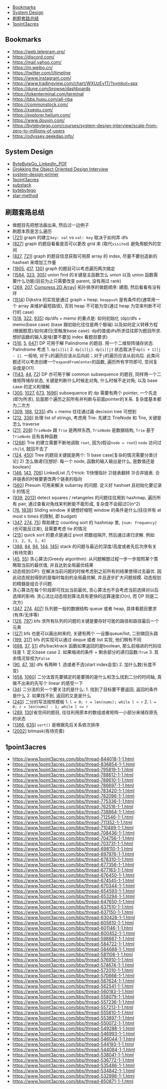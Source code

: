 
<!-- @import "[TOC]" {cmd="toc" depthFrom=1 depthTo=6 orderedList=false} -->
<!-- code_chunk_output -->

- [Bookmarks](#bookmarks)
- [System Design](#system-design)
- [刷题套路总结](#刷题套路总结)
- [1point3acres](#1point3acres)

<!-- /code_chunk_output -->

## Bookmarks
* https://web.telegram.org/
* https://discord.com/
* https://mail.yahoo.com/
* https://m.weibo.cn/
* https://twitter.com/i/timeline
* https://www.instagram.com/
* https://www.tradingview.com/chart/WXUzEy1T/?symbol=spx
* https://dune.com/browse/dashboards
* https://tokenterminal.com/terminal
* https://bbs.hupu.com/all-nba
* https://commonstock.com/
* https://xueqiu.com/
* https://explorer.helium.com/
* https://www.douyin.com/
* https://bytebytego.com/courses/system-design-interview/scale-from-zero-to-millions-of-users
* https://odyssey.geekdao.info/

## System Design
* [ByteByteGo_LinkedIn_PDF](https://bytebyte-go.s3.amazonaws.com/ByteByteGo_LinkedIn_PDF.pdf)
* [Grokking the Object Oriented Design Interview](https://akshay-iyangar.github.io/system-design/)
* [system-design-primer](https://github.com/donnemartin/system-design-primer/blob/master/README-zh-Hans.md)
* [1point3acres](https://www.1point3acres.com/bbs/thread-889046-1-1.html)
* [substack](https://quastor.substack.com/)
* [bytebytego](https://bytebytego.com/)
* [star-method](https://lethain.com/star-method/)

## 刷题套路总结
* 做题目先把想法画出来, 然后过一边例子
* 刷题本质是怎么遍历
* [[721](https://leetcode.com/problems/accounts-merge/)] graph 的建立`key: val` vs `val: key` 取决于如何弄 dfs
* [[827](https://leetcode.com/problems/making-a-large-island/)] graph 的题目看看是否可以更改 grid 来 (取代`visited`) 避免用额外的空间
* [[827](https://leetcode.com/problems/making-a-large-island/), [721](https://leetcode.com/problems/accounts-merge/)] graph 的题目信息获取可用原 array 的 index, 尽量不要创造新的 hashset 来增加工作量
* [[1905](https://leetcode.com/problems/count-sub-islands/), [417](https://leetcode.com/problems/pacific-atlantic-water-flow/), [130](https://leetcode.com/problems/surrounded-regions/)] graph 的题目可以考虑遍历两次搞定
* [[1584](https://leetcode.com/problems/min-cost-to-connect-all-points/), [323](https://leetcode.com/problems/number-of-connected-components-in-an-undirected-graph/), [305](https://leetcode.com/problems/number-of-islands-ii/)] union find 的关键是主函数怎么 union 以及 union 函数需要什么功能(目前为止只需要改变 parent, 没有用过 rank)
* [[269](https://leetcode.com/problems/alien-dictionary/), [207](https://leetcode.com/problems/course-schedule/), [Compress 2D Array](https://leetcode.com/discuss/interview-question/326564/Google-or-Onsite-interview-or-Compress-2D-Array/302395)] 拓扑排序的做题顺序: 建图, 然后看看有没有环
* [[1514](https://leetcode.com/problems/path-with-maximum-probability/)] Dijkstra 的实现是通过 graph + heap. `heappush` 是有条件的(通常用一个 array 来维护最短路径), 否则 heap 不可能为空(通过 heap 为空来判断不可行的 case)
* [[518](https://leetcode.com/problems/coin-change-2/), [322](https://leetcode.com/problems/coin-change/), [935](https://leetcode.com/problems/knight-dialer/)] dp/dfs + memo 的重点是: 如何初始化 (dp)/dfs + memo(base case) (base 跟初始化往往是两个极端) 以及如何定义转移方程(根据题意)/如何递归(至触发base case). dp的值或dfs所求往往即为题目所求. 想好函数的输入是啥(要不要加 index 看题目要求)
* [[516](https://leetcode.com/problems/longest-palindromic-subsequence/), [5](https://leetcode.com/problems/longest-palindromic-substring/), [647](https://leetcode.com/problems/palindromic-substrings/)] DP 可用于解 Palindrome 的题目. 用一个二维矩阵储存状态. Palindrome 考虑 1. `dp[i][i]` 2. `dp[i][j]`. `dp[i][j]` 状态取决于`dp[i + 1][j - 1]`. 一般地, 对于`i`的遍历应该从后向前；对于`j`的遍历应该从前向后. 此类问题还可以考虑创建一个`expandFromCenter`的函数, 遍历所有字符即可, 空间复杂度是O(1).
* [[1143](https://leetcode.com/problems/longest-common-subsequence/), [44](https://leetcode.com/problems/wildcard-matching/), [72](https://leetcode.com/problems/edit-distance/)] DP 亦可用于解 common subsequence 的题目, 同样用一个二维矩阵储存状态, 关键是判断什么时候走对角, 什么时候不走对角; 以及 base case 的定义和理解.
* [[300](https://leetcode.com/problems/longest-increasing-subsequence/), [1027](https://leetcode.com/problems/longest-arithmetic-subsequence/), [673](https://leetcode.com/problems/number-of-longest-increasing-subsequence/), [1696](https://leetcode.com/problems/jump-game-vi/)] subsequence 的 dp 需要有两个 pointer, 一个先走(即为所求), 后面那个遍历之前所有并判断与前面pointer的关系. 复杂度基本都为二次方
* [[309](https://leetcode.com/problems/best-time-to-buy-and-sell-stock-with-cooldown/), [188](https://leetcode.com/problems/best-time-to-buy-and-sell-stock-iv/), [1235](https://leetcode.com/problems/maximum-profit-in-job-scheduling/)] dfs + memo 往往通过画 decision tree 可想到
* [[212](https://leetcode.com/problems/word-search-ii/), [336](https://leetcode.com/problems/palindrome-pairs/)] 处理 list of strings, 考虑用 Trie: 先建立 TrieNode 和 Trie, 关键是怎么 traverse
* [[211](https://leetcode.com/problems/design-add-and-search-words-data-structure/), [208](https://leetcode.com/problems/implement-trie-prefix-tree/)] `TrieNode` 跟 `Trie` 是两样东西, `TrieNode` 是数据结构, `Trie` 基于 `TrieNode` 且有各种函数
* [[1268](https://leetcode.com/problems/search-suggestions-system/)] Trie 的建立需要不断地调取 `root`, 因为(假设`node = root`) `node` 访问过 `child`, 就回不去了
* [[124](https://leetcode.com/problems/binary-tree-maximum-path-sum/), [450](https://leetcode.com/problems/delete-node-in-a-bst/)] Tree 的题目关键就是两个: 1) base case[复杂的情况需要分类讨论] 2) 怎么做递归[想好: 每一个 node, 函数的输入输出是什么, 是数值还是 boolean]
* [[146](https://leetcode.com/problems/lru-cache/), [143](https://leetcode.com/problems/reorder-list/), [706](https://leetcode.com/problems/design-hashmap/)] LinkedList 几个trick: 1)快慢指针 2)链表翻转 3)合并链表. 合并链表的时候要更改两个链表的指向
* [[560](https://leetcode.com/problems/subarray-sum-equals-k/)] Presum 可用来解决 subarray 的问题. 定义好 hashset 且初始化要记录 0 的情况
* [[939](https://leetcode.com/problems/minimum-area-rectangle/), [2013](https://leetcode.com/problems/detect-squares/)] detect squares / retangeles 的问题往往用到 hashmap, 遍历所有 pair, 通过查看对角线来判断能不能形成, 复杂度不会超过O(n^2)
* [[76](https://leetcode.com/problems/minimum-window-substring/), [1838](https://leetcode.com/problems/frequency-of-the-most-frequent-element/)] Sliding window 关键想好缩短 window 的条件是什么(往往伴有 at most `k` times 的限制, 即 budget)
* [[347](https://leetcode.com/problems/top-k-frequent-elements/), [274](https://leetcode.com/problems/h-index/), [75](https://leetcode.com/problems/sort-colors/)] 帮助建立 counting sort 的 hashmap 里, `{num: frequency}` (也可能反过来), 且需要考虑 tie 的情况
* [[215](https://leetcode.com/problems/kth-largest-element-in-an-array/)] quick sort 的要点是通过 pivot 把数组隔开, 然后通过递归求解. 例如 `[3, 2, 5, 1, 4]`
* [[388](https://leetcode.com/problems/longest-absolute-file-path/), [84](https://leetcode.com/problems/largest-rectangle-in-histogram/), [94](https://leetcode.com/problems/binary-tree-inorder-traversal/), [144](https://leetcode.com/problems/binary-tree-preorder-traversal/), [145](https://leetcode.com/problems/binary-tree-postorder-traversal/)] stack 的问题与最近的深度/高度或者先后次序有关(有待完善)
* [[45](https://leetcode.com/problems/jump-game-ii/), [55](https://leetcode.com/problems/jump-game/)] 贪心算法(Greedy algorithm): 从问题解题过程一步一步按照某个策略取当前的最优值, 并且达到全局最优结果
* 动态规划(DP): 在解决当前问题的时候考虑到之前所有的结果使得过去最优. 因此动态规划得到的是每时每刻的全局最优解, 并且逐步扩大问题规模. 动态规划的精髓是组合子问题.
* 贪心算法在每个阶段即可找出当前最优, 贪心算法也不会考虑当前选择对以后选择的影响. 贪心法比动态规划算法具有更快的运算速度(O(n), 而 DP 则是二次方)
* [[347](https://leetcode.com/problems/top-k-frequent-elements/), [274](https://leetcode.com/problems/h-index/), [407](https://leetcode.com/problems/trapping-rain-water-ii/)] 队列题一般的数据结构 queue 或者 heap, 具体看题目要求(有序/无序等)
* [[126](https://leetcode.com/problems/word-ladder-ii/), [797](https://leetcode.com/problems/all-paths-from-source-to-target/)] bfs 求所有队列的问题的关键是要存好可能的路径和路径最后一个元素
* [[127](https://leetcode.com/problems/word-ladder/)] bfs 也是可以画出树来的, 关键有两个 一设置queue/list, 二别做回头路
* [[199](https://leetcode.com/problems/binary-tree-right-side-view/), [317](https://leetcode.com/problems/shortest-distance-from-all-buildings/)] bfs 的实现可以通过 deque 或者 list 实现, 他们稍有不同
* [[698](https://leetcode.com/problems/partition-to-k-equal-sum-subsets/), [37](https://leetcode.com/problems/sudoku-solver/), [51](https://leetcode.com/problems/n-queens/)] dfs/backtrack 函数如果返回的是boolean, 那么前缩进的代码往往是 1. 定义base case 2. 如果缩进的条件 + 剩余部分的递归函数:`True` 3. 其余情况皆视为`False`
* [[90](https://leetcode.com/problems/subsets-ii/), [47](https://leetcode.com/problems/permutations-ii/), [18](https://leetcode.com/problems/4sum/)] dfs 有两种 1. 选或者不选(start index会变) 2. 加什么数(长度不变)
* [[658](https://leetcode.com/problems/find-k-closest-elements/), [1060](https://leetcode.com/problems/missing-element-in-sorted-array/)] 二分法首先要搞定的是要猜的是什么和怎么找到二分的时间轴, 真做不出来的先写个 linear 的感受一下
* [[34](https://leetcode.com/problems/find-first-and-last-position-of-element-in-sorted-array/)] 二分法的另一个要关注的是什么: 1. 找到了目标要不要返回, 返回的条件是什么 2. 如果找不到, 返回的又是是什么
* [[240](https://leetcode.com/problems/search-a-2d-matrix-ii/)] 二分的写法按照模板 1. `l = 0; r = len(nums); while l < r` 2. `l = 0; r = len(nums) - 1; while l <= r`
* [[289](https://leetcode.com/problems/game-of-life/), [130](https://leetcode.com/problems/surrounded-regions/)]省空间的题目, 往往利用原本的数组或者矩阵一小部分来储存原先的状态
* [[1366](https://leetcode.com/problems/rank-teams-by-votes/), [635](https://leetcode.com/problems/design-log-storage-system/)] `sort()` 是根据先后关系依次排序
* [[2002](https://leetcode.com/problems/maximum-product-of-the-length-of-two-palindromic-subsequences/)] bitmask(有待完善)

## 1point3acres
* https://www.1point3acres.com/bbs/thread-844018-1-1.html
* https://www.1point3acres.com/bbs/thread-836854-1-1.html
* https://www.1point3acres.com/bbs/thread-795819-1-1.html
* https://www.1point3acres.com/bbs/thread-788612-1-1.html
* https://www.1point3acres.com/bbs/thread-788610-1-1.html
* https://www.1point3acres.com/bbs/thread-786697-1-1.html
* https://www.1point3acres.com/bbs/thread-783420-1-1.html
* https://www.1point3acres.com/bbs/thread-782096-1-1.html
* https://www.1point3acres.com/bbs/thread-775336-1-1.html
* https://www.1point3acres.com/bbs/thread-762516-1-1.html
* https://www.1point3acres.com/bbs/thread-738864-1-1.html
* https://www.1point3acres.com/bbs/thread-712546-1-1.html
* https://www.1point3acres.com/bbs/thread-711352-1-1.html
* https://www.1point3acres.com/bbs/thread-710489-1-1.html
* https://www.1point3acres.com/bbs/thread-708436-1-1.html
* https://www.1point3acres.com/bbs/thread-704756-1-1.html
* https://www.1point3acres.com/bbs/thread-703731-1-1.html
* https://www.1point3acres.com/bbs/thread-698110-1-1.html
* https://www.1point3acres.com/bbs/thread-697976-1-1.html
* https://www.1point3acres.com/bbs/thread-678310-1-1.html
* https://www.1point3acres.com/bbs/thread-677356-1-1.html
* https://www.1point3acres.com/bbs/thread-677163-1-1.html
* https://www.1point3acres.com/bbs/thread-676450-1-1.html
* https://www.1point3acres.com/bbs/thread-674545-1-1.html
* https://www.1point3acres.com/bbs/thread-670344-1-1.html
* https://www.1point3acres.com/bbs/thread-654593-1-1.html
* https://www.1point3acres.com/bbs/thread-653294-1-1.html
* https://www.1point3acres.com/bbs/thread-647650-1-1.html
* https://www.1point3acres.com/bbs/thread-637510-1-1.html
* https://www.1point3acres.com/bbs/thread-637150-1-1.html
* https://www.1point3acres.com/bbs/thread-630428-1-1.html
* https://www.1point3acres.com/bbs/thread-605610-1-1.html
* https://www.1point3acres.com/bbs/thread-601146-1-1.html
* https://www.1point3acres.com/bbs/thread-600452-1-1.html
* https://www.1point3acres.com/bbs/thread-598667-1-1.html
* https://www.1point3acres.com/bbs/thread-584722-1-1.html
* https://www.1point3acres.com/bbs/thread-584688-1-1.html
* https://www.1point3acres.com/bbs/thread-581108-1-1.html
* https://www.1point3acres.com/bbs/thread-576910-1-1.html
* https://www.1point3acres.com/bbs/thread-574674-1-1.html
* https://www.1point3acres.com/bbs/thread-572010-1-1.html
* https://www.1point3acres.com/bbs/thread-570668-1-1.html
* https://www.1point3acres.com/bbs/thread-567624-1-1.html
* https://www.1point3acres.com/bbs/thread-562541-1-1.html
* https://www.1point3acres.com/bbs/thread-560183-1-1.html
* https://www.1point3acres.com/bbs/thread-558079-1-1.html
* https://www.1point3acres.com/bbs/thread-557236-1-1.html
* https://www.1point3acres.com/bbs/thread-557213-1-1.html
* https://www.1point3acres.com/bbs/thread-555810-1-1.html
* https://www.1point3acres.com/bbs/thread-553897-1-1.html
* https://www.1point3acres.com/bbs/thread-550072-1-1.html
* https://www.1point3acres.com/bbs/thread-549288-1-1.html
* https://www.1point3acres.com/bbs/thread-546993-1-1.html
* https://www.1point3acres.com/bbs/thread-546044-1-1.html
* https://www.1point3acres.com/bbs/thread-544193-1-1.html
* https://www.1point3acres.com/bbs/thread-544084-1-1.html
* https://www.1point3acres.com/bbs/thread-538041-1-1.html
* https://www.1point3acres.com/bbs/thread-536772-1-1.html
* https://www.1point3acres.com/bbs/thread-535486-1-1.html
* https://www.1point3acres.com/bbs/thread-534842-1-1.html
* https://www.1point3acres.com/bbs/thread-532996-1-1.html
* https://www.1point3acres.com/bbs/thread-850871-1-1.html
